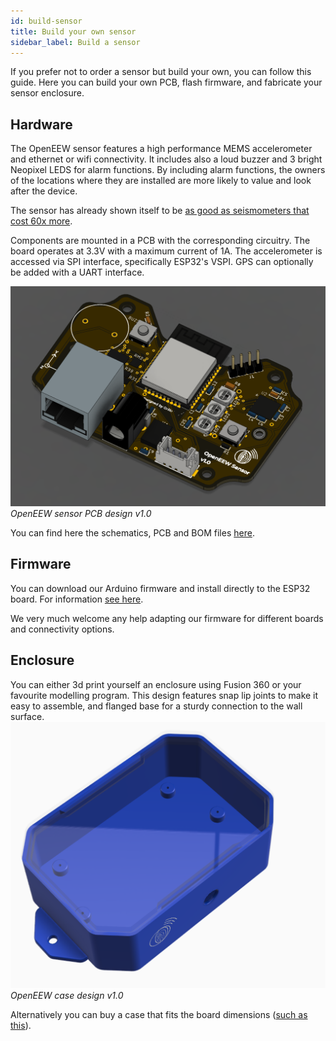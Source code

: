 ```yaml
---
id: build-sensor
title: Build your own sensor
sidebar_label: Build a sensor
---
```


If you prefer not to order a sensor but build your own, you can follow this guide. Here you can build your own PCB, flash firmware, and fabricate your sensor enclosure.

## Hardware

The OpenEEW sensor features a high performance MEMS accelerometer and ethernet or wifi connectivity. It includes also a loud buzzer and 3 bright Neopixel LEDS for alarm functions. By including alarm functions, the owners of the locations where they are installed are more likely to value and look after the device.

The sensor has already shown itself to be [as good as seismometers that cost 60x more](https://openeew.com/blog/sensor-benchmark).

Components are mounted in a PCB with the corresponding circuitry. The board operates at 3.3V with a maximum current of 1A. The accelerometer is accessed via SPI interface, specifically ESP32's VSPI. GPS can optionally be added with a UART interface.

![PCB design v1.0](/docs/pcb-openeew.PNG)_OpenEEW sensor PCB design v1.0_

You can find here the schematics, PCB and BOM files [here](https://github.com/openeew/openeew-sensor/tree/master/eagle).


## Firmware

You can download our Arduino firmware and install directly to the ESP32 board. For information [see here](https://github.com/openeew/openeew-sensor-arduino).

We very much welcome any help adapting our firmware for different boards and connectivity options.

## Enclosure

You can either 3d print yourself an enclosure using Fusion 360 or your favourite modelling program. This design features snap lip joints to make it easy to assemble, and flanged base for a sturdy connection to the wall surface.
![3d printed case v1.0](/docs/case-3d.PNG)_OpenEEW case design v1.0_


Alternatively you can buy a case that fits the board dimensions ([such as this](https://www.aliexpress.com/item/4000337012320.html?spm=a2g0o.detail.1000014.19.36fa34d16GPRAR&gps-id=pcDetailBottomMoreOtherSeller&scm=1007.14976.157518.0&scm_id=1007.14976.157518.0&scm-url=1007.14976.157518.0&pvid=d8255fa0-4728-41cd-be64-fe030910cf37&_t=gps-id:pcDetailBottomMoreOtherSeller,scm-url:1007.14976.157518.0,pvid:d8255fa0-4728-41cd-be64-fe030910cf37,tpp_buckets:668%230%23131923%2312_668%23808%236395%23432_668%23888%233325%233_4976%230%23157518%230_4976%232711%237538%23458_4976%233223%2310328%231_4976%233104%239653%235_4976%233141%239887%239_668%232846%238107%2326_668%232717%237564%23644_668%233164%239976%23121)).

